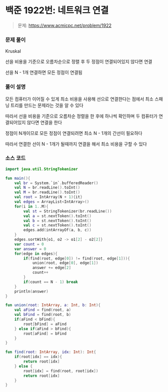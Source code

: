 # 백준 1922번: 네트워크 연결

> 문제: https://www.acmicpc.net/problem/1922

### 문제 풀이

Kruskal

선을 비용을 기준으로 오름차순으로 정렬 후 두 정점이 연결되어있지 않다면 연결

선을 N - 1개 연결하면 모든 정점이 연결됨

### 풀이 설명

모든 컴퓨터가 이어질 수 있게 최소 비용을 사용해 선으로 연결한다는 점에서 최소 스패닝 트리를 만드는 문제라는 것을 알 수 있다

따라서 선을 비용을 기준으로 오름차순 정렬을 한 후에 하나씩 확인하며 두 컴퓨터가 연결되어있지 않다면 연결을 한다

정점이 N개이므로 모든 정점이 연결되려면 최소 N - 1개의 간선이 필요하다

따라서 연결한 선이 N - 1개가 될때까지 연결을 해서 최소 비용을 구할 수 있다

### 소스 코드
```kotlin
import java.util.StringTokenizer

fun main(){
    val br = System.`in`.bufferedReader()
    val N = br.readLine().toInt()
    val M = br.readLine().toInt()
    val root = IntArray(N + 1){it}
    val edges = ArrayList<IntArray>()
    for(i in 1..M){
        val st = StringTokenizer(br.readLine())
        val a = st.nextToken().toInt()
        val b = st.nextToken().toInt()
        val c = st.nextToken().toInt()
        edges.add(intArrayOf(a, b, c))
    }
    edges.sortWith{o1, o2 -> o1[2] - o2[2]}
    var count = 0
    var answer = 0
    for(edge in edges){
        if(find(root, edge[0]) != find(root, edge[1])){
            union(root, edge[0], edge[1])
            answer += edge[2]
            count++
        }
        if(count == N - 1) break
    }
    println(answer)
}

fun union(root: IntArray, a: Int, b: Int){
    val aFind = find(root, a)
    val bFind = find(root, b)
    if(aFind < bFind){
        root[bFind] = aFind
    } else if(aFind > bFind){
        root[aFind] = bFind
    }
}

fun find(root: IntArray, idx: Int): Int{
    if(root[idx] == idx){
        return root[idx]
    } else {
        root[idx] = find(root, root[idx])
        return root[idx]
    }
}
```